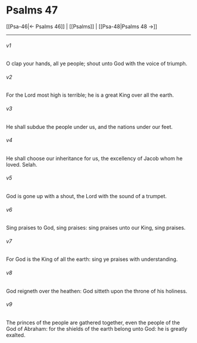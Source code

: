 # Psalms 47

[[Psa-46|← Psalms 46]] | [[Psalms]] | [[Psa-48|Psalms 48 →]]
***

###### v1
O clap your hands, all ye people; shout unto God with the voice of triumph.
###### v2
For the Lord most high is terrible; he is a great King over all the earth.
###### v3
He shall subdue the people under us, and the nations under our feet.
###### v4
He shall choose our inheritance for us, the excellency of Jacob whom he loved. Selah.
###### v5
God is gone up with a shout, the Lord with the sound of a trumpet.
###### v6
Sing praises to God, sing praises: sing praises unto our King, sing praises.
###### v7
For God is the King of all the earth: sing ye praises with understanding.
###### v8
God reigneth over the heathen: God sitteth upon the throne of his holiness.
###### v9
The princes of the people are gathered together, even the people of the God of Abraham: for the shields of the earth belong unto God: he is greatly exalted. 
